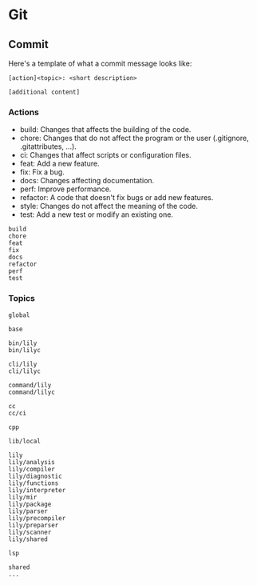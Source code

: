 # Git

## Commit

Here's a template of what a commit message looks like:

```
[action]<topic>: <short description>

[additional content]
```

### Actions

- build: Changes that affects the building of the code.
- chore: Changes that do not affect the program or the user (.gitignore, .gitattributes, ...).
- ci: Changes that affect scripts or configuration files.
- feat: Add a new feature.
- fix: Fix a bug.
- docs: Changes affecting documentation.
- perf: Improve performance.
- refactor: A code that doesn't fix bugs or add new features.
- style: Changes do not affect the meaning of the code.
- test: Add a new test or modify an existing one.

```
build
chore
feat
fix
docs
refactor
perf
test
```

### Topics

```
global

base

bin/lily
bin/lilyc

cli/lily
cli/lilyc

command/lily
command/lilyc

cc
cc/ci

cpp

lib/local

lily
lily/analysis
lily/compiler
lily/diagnostic
lily/functions
lily/interpreter
lily/mir
lily/package
lily/parser
lily/precompiler
lily/preparser
lily/scanner
lily/shared

lsp

shared
...
```
